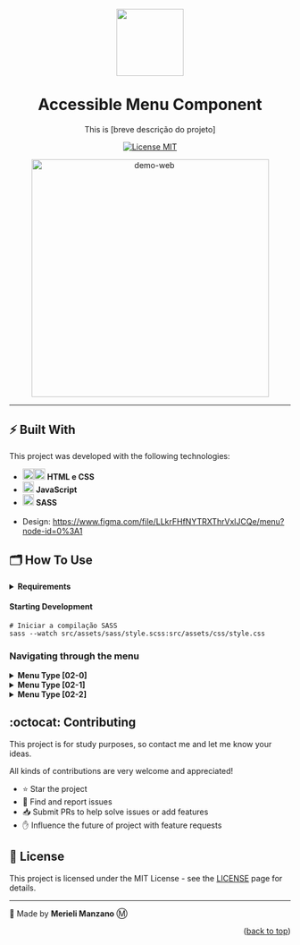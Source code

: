 <h1 align="center">
    <br>
    <img src="[url da Logo do projeto]" alt="" width="120">
    <br>
    <br>
    Accessible Menu Component
</h1>

<p align="center">This is [breve descrição do projeto]</p>

<!-- SHIELDS DO PROJETO -->
<p align="center">
  <a href="https://opensource.org/licenses/MIT">
    <img src="https://img.shields.io/badge/License-MIT-blue.svg" alt="License MIT">
  </a>
</p>
  
<!-- INSERIR GIF DEMO DO PROJETO -->
<div align="center">
  <img src="[GIF DE DEMONSTRAÇÃO OU IMAGEM do projeto]" alt="demo-web" height="425">
</div>

<hr/>

## ⚡ Built With
This project was developed with the following technologies:
- <img src="https://img.icons8.com/color/50/000000/html-5.png"  width="20px"/><img src="https://img.icons8.com/color/48/000000/css3.png" width="20px"/> **HTML e CSS**
- <img src="https://img.icons8.com/color/48/000000/javascript--v1.png"  width="20px"/> **JavaScript**
- <img src="https://img.icons8.com/color/48/000000/sass-avatar.png" width="20px"/> **SASS**
<br><br>
- Design: https://www.figma.com/file/LLkrFHfNYTRXThrVxlJCQe/menu?node-id=0%3A1

## 🗂 How To Use

<details>
<summary> <strong>Requirements</strong> </summary>

##### To clone and run the project:
- Git

##### To Develop:
- Git
- Sass
</details>

#### Starting Development 
```
# Iniciar a compilação SASS
sass --watch src/assets/sass/style.scss:src/assets/css/style.css
```

### Navigating through the menu

<details>
    <summary> <strong>Menu Type [02-0]</strong> </summary>
    Menu Acessivel com interações completas em Vanilla JS Baseado no <a href="https://www.w3.org/TR/2019/NOTE-wai-aria-practices-1.1-20190814/examples/menubar/menubar-1/menubar-1.html#">menu da W3C</a> 

#### Keyboard Support
|       Key          |       Function    |
|       :----:       |       :---        |
| [**Space**] / [**Enter**] | - Abre o submenu e move o foco para o primeiro item no submenu.<br> - Quando usado no submenu abre o link. |
| [**ESC**] | - Quando o foco esta em um submenu, fecha o submenu.<br> - Move o foco para o item pai da barra de menus |
| ➡ | - Move o foco para o próximo item na barra de menus.<br> - Se o foco estiver no último item, move o foco para o primeiro item.<br> - Se o foco estiver em um item de submenu, abre o próximo submenu e coloca o foco no primeiro item. <br> - Se o foco estiver em um item que não possui um submenu: Fecha o submenu; Move o foco para o próximo item na barra de menus; Abre o submenu do item da barra de menus recém-focado, mantendo o foco nesse item da barra de menus pai. |
| ⬅ | - Move o foco para o item anterior na barra de menus.<br> - Se o foco estiver no primeiro item, move o foco para o último item. |
| ⬇ | - Abre o submenu e move o foco para o primeiro item no submenu.<br> - Quando em um submenu, move o foco para o próximo item.<br> - Se o foco estiver no último item de um submenu, move o foco para o primeiro item. |
| ⬆ | - Abre o submenu e move o foco para o último item do submenu.<br> - Quando em um submenu, move o foco para o item anterior.<br> - Se o foco estiver no primeiro item de um submenu, move o foco para o último item. |
| [**Home**] | Move o foco para o primeiro item na barra de menus/ submenu. |
| [**End**] | Move o foco para o último item na barra de menus/ submenu. |
| [Character 🔡] | - Move o foco para o próximo item na barra de menus/ submenu com um nome que começa com o caractere digitado.<br> - Se nenhum dos itens tiver um nome começando com o caractere digitado, o foco não se moverá. |

</details>

<details>
    <summary> <strong>Menu Type [02-1]</strong> </summary>
    Menu Acessivel com interações completas utilizando JS e JQuery Baseado no <a href="https://www.w3.org/TR/2019/NOTE-wai-aria-practices-1.1-20190814/examples/menubar/menubar-1/menubar-1.html#">menu da W3C</a> 

#### Keyboard Support
|       Key          |       Function    |
|       :----:       |       :---        |
| [**Space**] / [**Enter**] | - Abre o submenu e move o foco para o primeiro item no submenu.<br> - Quando usado no submenu abre o link. |
| [**ESC**] | - Quando o foco esta em um submenu, fecha o submenu.<br> - Move o foco para o item pai da barra de menus |
| ➡ | - Move o foco para o próximo item na barra de menus.<br> - Se o foco estiver no último item, move o foco para o primeiro item.<br> - Se o foco estiver em um item de submenu, abre o próximo submenu e coloca o foco no primeiro item. <br> - Se o foco estiver em um item que não possui um submenu: Fecha o submenu; Move o foco para o próximo item na barra de menus; Abre o submenu do item da barra de menus recém-focado, mantendo o foco nesse item da barra de menus pai. |
| ⬅ | - Move o foco para o item anterior na barra de menus.<br> - Se o foco estiver no primeiro item, move o foco para o último item. |
| ⬇ | - Abre o submenu e move o foco para o primeiro item no submenu.<br> - Quando em um submenu, move o foco para o próximo item.<br> - Se o foco estiver no último item de um submenu, move o foco para o primeiro item. |
| ⬆ | - Abre o submenu e move o foco para o último item do submenu.<br> - Quando em um submenu, move o foco para o item anterior.<br> - Se o foco estiver no primeiro item de um submenu, move o foco para o último item. |
| [**Home**] | Move o foco para o primeiro item na barra de menus/ submenu. |
| [**End**] | Move o foco para o último item na barra de menus/ submenu. |
| [Character 🔡] | - Move o foco para o próximo item na barra de menus/ submenu com um nome que começa com o caractere digitado.<br> - Se nenhum dos itens tiver um nome começando com o caractere digitado, o foco não se moverá. |

</details>

<details>
    <summary> <strong>Menu Type [02-2]</strong> </summary>
    Menu Acessivel mais simples utilizando JS e JQuery Baseado no <a href="https://www.w3.org/TR/2019/NOTE-wai-aria-practices-1.1-20190814/examples/menubar/menubar-1/menubar-1.html#">menu da W3C</a> 

#### Keyboard Support
|       Key          |       Function    |
|       :----:       |       :---        |
| [**Space**] / [**Enter**] | - Abre o submenu e move o foco para o primeiro item no submenu.<br> - Quando usado no submenu abre o link. |
| [**ESC**] | - Quando o foco esta em um submenu, fecha o submenu.<br> - Move o foco para o item pai da barra de menus |
| ➡ | - Move o foco para o próximo item na barra de menus.<br> - Se o foco estiver no último item, move o foco para o primeiro item.<br> - Se o foco estiver em um item de submenu, abre o próximo submenu e coloca o foco no primeiro item. <br> - Se o foco estiver em um item que não possui um submenu: Fecha o submenu; Move o foco para o próximo item na barra de menus; Abre o submenu do item da barra de menus recém-focado, mantendo o foco nesse item da barra de menus pai. |
| ⬅ | - Move o foco para o item anterior na barra de menus.<br> - Se o foco estiver no primeiro item, move o foco para o último item. |
| ⬇ | - Abre o submenu e move o foco para o primeiro item no submenu.<br> - Quando em um submenu, move o foco para o próximo item.<br> - Se o foco estiver no último item de um submenu, move o foco para o primeiro item. |
| ⬆ | - Abre o submenu e move o foco para o último item do submenu.<br> - Quando em um submenu, move o foco para o item anterior.<br> - Se o foco estiver no primeiro item de um submenu, move o foco para o último item. |
| [**Home**] | Move o foco para o primeiro item na barra de menus/ submenu. |
| [**End**] | Move o foco para o último item na barra de menus/ submenu. |

</details>

## :octocat: Contributing

This project is for study purposes, so contact me and let me know your ideas.

All kinds of contributions are very welcome and appreciated!
   - ⭐️ Star the project
   - 🐛 Find and report issues
   - 📥 Submit PRs to help solve issues or add features
   - ✋ Influence the future of project with feature requests

## 🔖 License

This project is licensed under the MIT License - see the [LICENSE](https://opensource.org/licenses/MIT) page for details.

-------------------------------------

🤍 Made by <strong>Merieli Manzano</strong> Ⓜ

<p align="right">(<a href="#top">back to top</a>)</p>
</details>